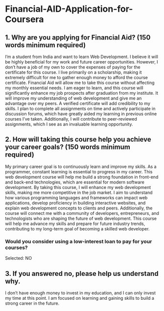 # Financial-AID-Application-for-Coursera

## 1. Why are you applying for Financial Aid? (150 words minimum required)
I’m a student from India and want to learn Web Development. I believe it will be highly beneficial for my work and future career opportunities. However, I don’t have a job of my own to cover the expenses of paying for the certificate for this course. I live primarily on a scholarship, making it extremely difficult for me to gather enough money to afford the course certificate. Financial Aid will allow me to take this course without affecting my monthly essential needs. I am eager to learn, and this course will significantly enhance my job prospects after graduation from my institute. It will improve my understanding of web development and give me an advantage over my peers. A verified certificate will add credibility to my skills. I plan to complete all assignments on time and actively participate in discussion forums, which have greatly aided my learning in previous online courses I’ve taken. Additionally, I will contribute to peer-reviewed assignments, which I see as an invaluable learning opportunity.

## 2. How will taking this course help you achieve your career goals? (150 words minimum required)
My primary career goal is to continuously learn and improve my skills. As a programmer, constant learning is essential to progress in my career. This web development course will help me build a strong foundation in front-end and back-end technologies, which are essential for modern software development. By taking this course, I will enhance my web development skills, making me more competitive in the job market. I aim to understand how various programming languages and frameworks can impact web applications, develop proficiency in building interactive websites, and explain web development concepts to clients and peers. Additionally, the course will connect me with a community of developers, entrepreneurs, and technologists who are shaping the future of web development. This course will help me advance my skills and prepare for future industry trends, contributing to my long-term goal of becoming a skilled web developer.

### Would you consider using a low-interest loan to pay for your courses?
Selected: NO

## 3. If you answered no, please help us understand why.
I don’t have enough money to invest in my education, and I can only invest my time at this point. I am focused on learning and gaining skills to build a strong career in the future.

